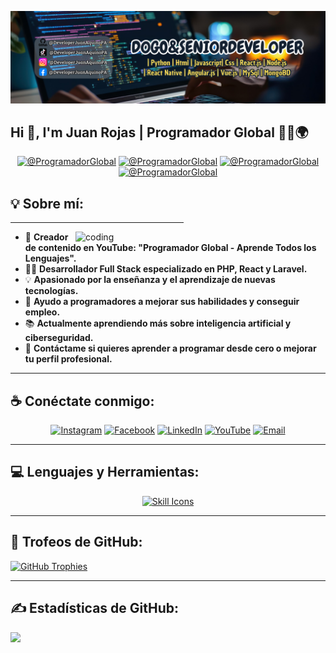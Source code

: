 ![Programador Global Banner](https://github.com/DeveloperJuanAquinoPA/DeveloperJuanAquinoPA/blob/main/LogoPT.png)

## Hi 👋, I'm Juan Rojas | Programador Global 👨‍💻🌍

<p align="center">
  <a href="https://github.com/TU-USUARIO" target="_blank"><img src="https://img.icons8.com/bubbles/50/000000/github.png" alt="@ProgramadorGlobal"/></a>
  <a href="https://www.linkedin.com/in/TU-LINKEDIN" target="_blank"><img src="https://img.icons8.com/bubbles/50/000000/linkedin.png" alt="@ProgramadorGlobal"/></a>
  <a href="https://www.youtube.com/@ProgramadorGlobal" target="_blank"><img src="https://img.icons8.com/bubbles/50/000000/youtube.png" alt="@ProgramadorGlobal"/></a>
  <a href="mailto:TU-EMAIL" target="_blank"><img src="https://img.icons8.com/bubbles/50/000000/gmail.png" alt="@ProgramadorGlobal"/></a>
</p>

<h2 align="left">💡 Sobre mí:</h2>
<hr size="2" width="55%" color="yellow">  
<img align="right" alt="coding" width="400" src="https://cdn.dribbble.com/users/2131993/screenshots/4948736/media/45dceb640723d72436c427add7966cf8.gif"> 

- 🎥 **Creador de contenido en YouTube: "Programador Global - Aprende Todos los Lenguajes".**  
- 👨‍💻 **Desarrollador Full Stack especializado en PHP, React y Laravel.**  
- 💡 **Apasionado por la enseñanza y el aprendizaje de nuevas tecnologías.**  
- 🚀 **Ayudo a programadores a mejorar sus habilidades y conseguir empleo.**  
- 📚 **Actualmente aprendiendo más sobre inteligencia artificial y ciberseguridad.**  
- 📩 **Contáctame si quieres aprender a programar desde cero o mejorar tu perfil profesional.**  

---

## ☕ Conéctate conmigo:

<p align="center">
  <a href="https://www.instagram.com/TU-INSTAGRAM" target="_blank"><img src="https://img.icons8.com/fluency/48/000000/instagram-new.png" alt="Instagram"/></a> 
  <a href="https://www.facebook.com/TU-FACEBOOK" target="_blank"><img src="https://img.icons8.com/fluency/48/000000/facebook.png" alt="Facebook"/></a> 
  <a href="https://www.linkedin.com/in/TU-LINKEDIN" target="_blank"><img src="https://img.icons8.com/fluency/48/000000/linkedin.png" alt="LinkedIn"/></a> 
  <a href="https://www.youtube.com/@ProgramadorGlobal" target="_blank"><img src="https://img.icons8.com/fluency/48/000000/youtube.png" alt="YouTube"/></a> 
  <a href="mailto:TU-EMAIL" target="_blank"><img src="https://img.icons8.com/fluency/48/000000/apple-mail.png" alt="Email"/></a>
</p>

---

## 💻 Lenguajes y Herramientas:

<p align="center">
<a href="https://skillicons.dev">
<img src="https://skillicons.dev/icons?i=php,react,js,html,css,laravel,nodejs,mysql,git,github,bootstrap,tailwind,python,linux,visualstudio,vscode,figma,docker&theme=dark&perline=8" alt="Skill Icons" />
</a>
</p>

---

## 🌟 Trofeos de GitHub:

<p align="left"> 
  <a href="https://github.com/ryo-ma/github-profile-trophy">
    <img src="https://github-profile-trophy.vercel.app/?username=TU-USUARIO&theme=radical&no-frame=false&no-bg=true&margin-w=6" alt="GitHub Trophies" />
  </a> 
</p>

---

## ✍ Estadísticas de GitHub:

![](https://github-readme-stats.vercel.app/api/top-langs/?username=TU-USUARIO&theme=dark&hide_border=false&include_all_commits=true&count_private=true&layout=compact)
